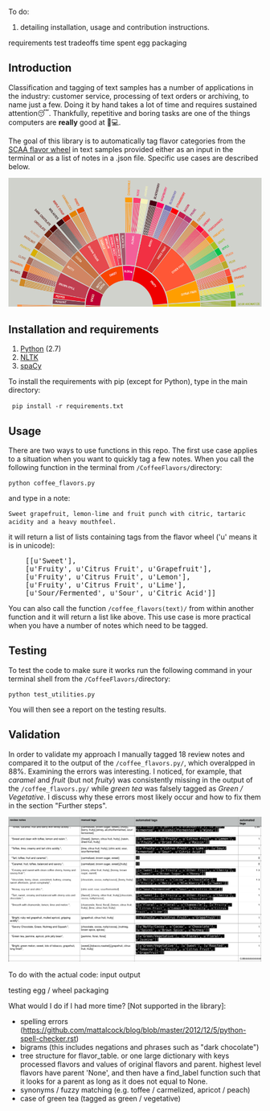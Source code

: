 To do:

1. detailing installation, usage and contribution instructions.

requirements
test
tradeoffs
time spent
egg packaging

## Introduction

Classification and tagging of text samples has a number of applications in the industry: customer service, processing of text orders or archiving, to name just a few. Doing it by hand takes a lot of time and requires sustained attention😴. Thankfully, repetitive and boring tasks are one of the things computers are **really** good at 💯💻. 

The goal of this library is to automatically tag flavor categories from the [SCAA flavor wheel](http://www.scaa.org/chronicle/wp-content/uploads/2016/01/SCAA_FlavorWheel.01.18.15.jpg) in text samples provided either as an input in the terminal or as a list of notes in a .json file. Specific use cases are described below.

![flavor_wheel](flavor_wheel.png)

## Installation and requirements

1. <a href="https://www.python.org/"> Python</a> (2.7)
2. <a href="http://www.nltk.org"> NLTK </a> 
3. <a href="https://spacy.io"> spaCy </a> 


To install the requirements with pip (except for Python), type in the main directory:

<code> pip install -r requirements.txt </code>

## Usage

There are two ways to use functions in this repo. The first use case applies to a situation when you want to quickly tag a few notes. When you call the following function in the terminal from <code>/CoffeeFlavors/</code>directory:

    python coffee_flavors.py   

and type in a note:

    Sweet grapefruit, lemon-lime and fruit punch with citric, tartaric acidity and a heavy mouthfeel.

it will return a list of lists containing tags from the flavor wheel ('u' means it is in unicode):

<pre>
    [[u'Sweet'],
    [u'Fruity', u'Citrus Fruit', u'Grapefruit'],
    [u'Fruity', u'Citrus Fruit', u'Lemon'],
    [u'Fruity', u'Citrus Fruit', u'Lime'],
    [u'Sour/Fermented', u'Sour', u'Citric Acid']]
</pre>

You can also call the function <code>/coffee_flavors(text)/</code> from within another function and it will return a list like above. This use case is more practical when you have a number of notes which need to be tagged.  

## Testing

To test the code to make sure it works run the following command in your terminal shell from the <code>/CoffeeFlavors/</code>directory:

	python test_utilities.py	

You will then see a report on the testing results.

## Validation

In order to validate my approach I manually tagged 18 review notes and compared it to the output of the <code>/coffee_flavors.py/</code>, which overalpped in 88%. Examining the errors was interesting. I noticed, for example, that *caramel* and *fruit* (but not *fruity*) was consistently missing in the output of the <code>/coffee_flavors.py/</code> while *green tea* was falsely tagged as *Green / Vegetative*. I discuss why these errors most likely occur and how to fix them in the section "Further steps".

![validation](validation.png)


To do with the actual code:
input output

testing
egg / wheel packaging 


What would I do if I had more time? [Not supported in the library]:
- spelling errors (https://github.com/mattalcock/blog/blob/master/2012/12/5/python-spell-checker.rst)
- bigrams (this includes negations and phrases such as "dark chocolate")
- tree structure for flavor_table. or one large dictionary with keys processed flavors and values of original flavors and parent. highest level flavors have parent 'None', and then have a find_label function such that it looks for a parent as long as it does not equal to None.
- synonyms / fuzzy matching (e.g. toffee / carmelized, apricot / peach)
- case of green tea (tagged as green / vegetative)
